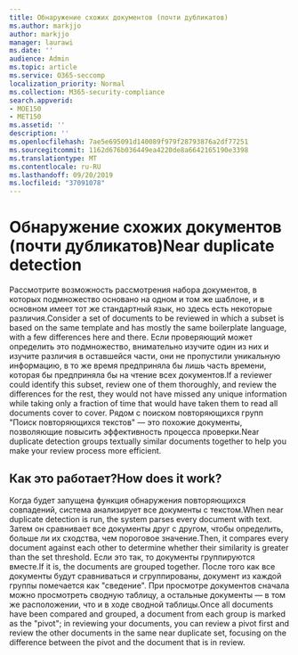 ```yaml
---
title: Обнаружение схожих документов (почти дубликатов)
ms.author: markjjo
author: markjjo
manager: laurawi
ms.date: ''
audience: Admin
ms.topic: article
ms.service: O365-seccomp
localization_priority: Normal
ms.collection: M365-security-compliance
search.appverid:
- MOE150
- MET150
ms.assetid: ''
description: ''
ms.openlocfilehash: 7ae5e695091d140089f979f28793876a2df77251
ms.sourcegitcommit: 1162d676b036449ea4220de8a6642165190e3398
ms.translationtype: MT
ms.contentlocale: ru-RU
ms.lasthandoff: 09/20/2019
ms.locfileid: "37091078"
---
```

# <a name="near-duplicate-detection"></a><span data-ttu-id="89bf4-102">Обнаружение схожих документов (почти дубликатов)</span><span class="sxs-lookup"><span data-stu-id="89bf4-102">Near duplicate detection</span></span>

<span data-ttu-id="89bf4-103">Рассмотрите возможность рассмотрения набора документов, в которых подмножество основано на одном и том же шаблоне, и в основном имеет тот же стандартный язык, но здесь есть некоторые различия.</span><span class="sxs-lookup"><span data-stu-id="89bf4-103">Consider a set of documents to be reviewed in which a subset is based on the same template and has mostly the same boilerplate language, with a few differences here and there.</span></span> <span data-ttu-id="89bf4-104">Если проверяющий может определить это подмножество, внимательно изучите один из них и изучите различия в оставшейся части, они не пропустили уникальную информацию, в то же время предприняла бы лишь часть времени, которая бы предприняла бы на чтение всех документов.</span><span class="sxs-lookup"><span data-stu-id="89bf4-104">If a reviewer could identify this subset, review one of them thoroughly, and review the differences for the rest, they would not have missed any unique information while taking only a fraction of time that would have taken them to read all documents cover to cover.</span></span> <span data-ttu-id="89bf4-105">Рядом с поиском повторяющихся групп "Поиск повторяющихся текстов" — это похожие документы, позволяющие повысить эффективность процесса проверки.</span><span class="sxs-lookup"><span data-stu-id="89bf4-105">Near duplicate detection groups textually similar documents together to help you make your review process more efficient.</span></span>

## <a name="how-does-it-work"></a><span data-ttu-id="89bf4-106">Как это работает?</span><span class="sxs-lookup"><span data-stu-id="89bf4-106">How does it work?</span></span>

<span data-ttu-id="89bf4-107">Когда будет запущена функция обнаружения повторяющихся совпадений, система анализирует все документы с текстом.</span><span class="sxs-lookup"><span data-stu-id="89bf4-107">When near duplicate detection is run, the system parses every document with text.</span></span> <span data-ttu-id="89bf4-108">Затем он сравнивает все документы друг с другом, чтобы определить, больше ли их сходства, чем пороговое значение.</span><span class="sxs-lookup"><span data-stu-id="89bf4-108">Then, it compares every document against each other to determine whether their similarity is greater than the set threshold.</span></span> <span data-ttu-id="89bf4-109">Если это так, то документы группируются вместе.</span><span class="sxs-lookup"><span data-stu-id="89bf4-109">If it is, the documents are grouped together.</span></span> <span data-ttu-id="89bf4-110">После того как все документы будут сравниваться и сгруппированы, документ из каждой группы помечается как "сведение". При просмотре документов сначала можно просмотреть сводную таблицу, а остальные документы — в том же расположении, что и в ходе сводной таблицы.</span><span class="sxs-lookup"><span data-stu-id="89bf4-110">Once all documents have been compared and grouped, a document from each group is marked as the "pivot"; in reviewing your documents, you can review a pivot first and review the other documents in the same near duplicate set, focusing on the difference between the pivot and the document that is in review.</span></span>